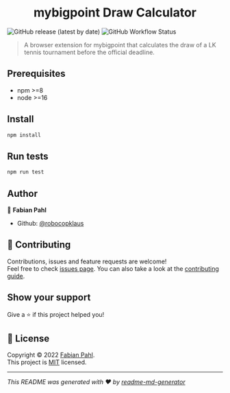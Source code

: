 <h1 align="center">mybigpoint Draw Calculator</h1>
<p>
  <img alt="GitHub release (latest by date)" src="https://img.shields.io/github/v/release/robocopklaus/mybigpoint-draw-calculator">
  <img alt="GitHub Workflow Status" src="https://img.shields.io/github/workflow/status/robocopklaus/mybigpoint-draw-calculator/Release">
</p>

> A browser extension for mybigpoint that calculates the draw of a LK tennis tournament before the official deadline.

## Prerequisites

- npm >=8
- node >=16

## Install

```sh
npm install
```

## Run tests

```sh
npm run test
```

## Author

👤 **Fabian Pahl**

- Github: [@robocopklaus](https://github.com/robocopklaus)

## 🤝 Contributing

Contributions, issues and feature requests are welcome!<br />Feel free to check [issues page](https://github.com/robocopklaus/mybigpoint-draw-calculator/issues). You can also take a look at the [contributing guide](https://github.com/robocopklaus/mybigpoint-draw-calculator/blob/master/CONTRIBUTING.md).

## Show your support

Give a ⭐️ if this project helped you!

## 📝 License

Copyright © 2022 [Fabian Pahl](https://github.com/robocopklaus).<br />
This project is [MIT](https://github.com/robocopklaus/mybigpoint-draw-calculator/blob/master/LICENSE) licensed.

---

_This README was generated with ❤️ by [readme-md-generator](https://github.com/kefranabg/readme-md-generator)_
